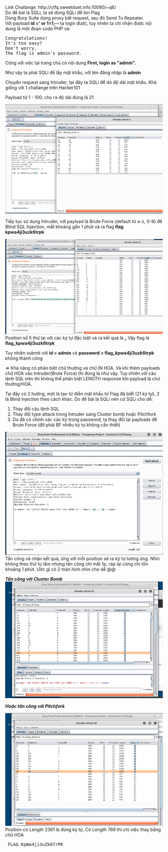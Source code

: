 <p> Link Challange: http://ctfq.sweetduet.info:10080/~q6/ <br>
Do đề bài là SQLi, ta sẽ dùng SQLi để tìm Flag <br>
Dùng Burp Suite dựng proxy bắt request, sau đó Send To Repeater. <br> 
Với payload  <b>id =' or 1=1;--</b> ta login được, tuy nhiên ta chỉ nhận được nội dung là một đoạn code PHP và:
<pre>Congratulations!
It's too easy?
Don't worry.
The flag is admin's password.
</pre>
Cộng với việc tại trang chủ có nội dung  <b>First, login as "admin". </b> <br>

Như vậy ta phải SQLi để lấy mật khẩu, với tên đăng nhập là <b>admin</b> <br>

Chuyển request sang Intruder, tại đây ta SQLi để dò độ dài mật khẩu. Khá giống với 1 challange trên Hacker101<br>

Payload từ 1 - 100, cho ra độ dài đúng là 21 <br>

<img src="https://github.com/nghiaclv-0956/sec-exercises/blob/master/0x05/images/length.png">

Tiếp tục sử dụng Intruder, với payload là Brute Force (default từ a-z, 0-9) để Blind SQL Injection, mất khoảng gần 1 phút và ra flag <b> flag kpwa4ji3uzk6trpk </b><br>

<img src="https://github.com/nghiaclv-0956/sec-exercises/blob/master/0x05/images/pass.png">

<br>
Position số 5 thử lại với các ký tự đặc biệt và ra kết quả là <b> _ </b>
Vậy flag là <b>flag_kpwa4ji3uzk6trpk</b>

Tuy nhiên submit với <b>id = admin</b> và <b>password = flag_kpwa4ji3uzk6trpk</b> không thành công <br>

=> Khả năng có phân biệt chữ thường và chữ IN HOA. Và khi thêm payloads chữ HOA vào Intruder(Brute Force) thì đúng là như vậy. Tuy nhiên với câu lệnh SQL trên thì không thể phân biệt LENGTH response khi payload là chữ thường/HOA. <br>

Tại đây có 2 hướng, một là tạo từ điển mật khẩu từ Flag đã biết (21 ký tự), 2 là Blind Injection theo cách khác.
Do đề bài là SQLi nên cứ SQLi cho dễ:

1. Thay đổi câu lệnh SQL
2. Thay đổi type attack trong Intruder sang Cluster bomb hoặc Pitchfork
3. Do đã có chính xác các ký trong password, ta thay đổi lại payloads để Brute Force (đỡ phải BF nhiều ký tự không cần thiết)

<img src="https://github.com/nghiaclv-0956/sec-exercises/blob/master/0x05/images/command.png">

<br>
Tấn công và nhận kết quả, ứng với mỗi position sẽ ra ký tự tương ứng. Nhìn không theo thứ tự lắm nhưng tấn công chỉ mất 1p, ráp lại cũng chỉ tốn khoảng 1 phút. Ước gì có 2 màn hình nhìn cho dễ @@ <br>

<i> <b> Tấn công với Cluster Bomb</b></i>
<img src="https://github.com/nghiaclv-0956/sec-exercises/blob/master/0x05/images/result.png">


<i> <b> Hoặc tấn công với Pitchfork</b></i>

<img src="https://github.com/nghiaclv-0956/sec-exercises/blob/master/0x05/images/result2.png">

<br>
Position có Length 2361 là đúng ký tự, Có Length 769 thì chỉ việc thay bằng chữ HOA

<pre> FLAG_KpWa4ji3uZk6TrPK </pre>


</p>


